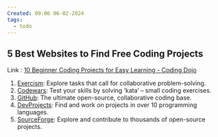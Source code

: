 ```yaml
---
Created: 09:06 06-02-2024
tags:
  - todo
---
```


## 5 Best Websites to Find Free Coding Projects
Link : [10 Beginner Coding Projects for Easy Learning - Coding Dojo](https://www.codingdojo.com/blog/beginner-coding-projects)

1. [Exercism](https://exercism.org/contributing/tasks): Explore tasks that call for collaborative problem-solving.
2. [Codewars](https://www.codewars.com/): Test your skills by solving ‘kata’ – small coding exercises.
3. [GitHub](https://github.com/karan/Projects): The ultimate open-source, collaborative coding base.
4. [DevProjects](https://www.codementor.io/projects): Find and work on projects in over 10 programming languages.
5. [SourceForge](https://sourceforge.net/): Explore and contribute to thousands of open-source projects.